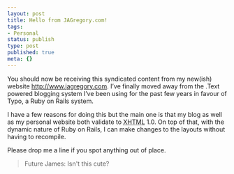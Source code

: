 ```yaml
---
layout: post
title: Hello from JAGregory.com!
tags:
- Personal
status: publish
type: post
published: true
meta: {}
---
```

You should now be receiving this syndicated content from my new(ish) website <a href="http://www.jagregory.com">http://www.jagregory.com</a>. I’ve finally moved away from the .Text powered blogging system I’ve been using for the past few years in favour of Typo, a Ruby on Rails system.

I have a few reasons for doing this but the main one is that my blog as well as my personal website both validate to <acronym title="Extensible Hypertext Markup Language">XHTML</acronym> 1.0. On top of that, with the dynamic nature of Ruby on Rails, I can make changes to the layouts without having to recompile.

Please drop me a line if you spot anything out of place.

> Future James: Isn't this cute?
